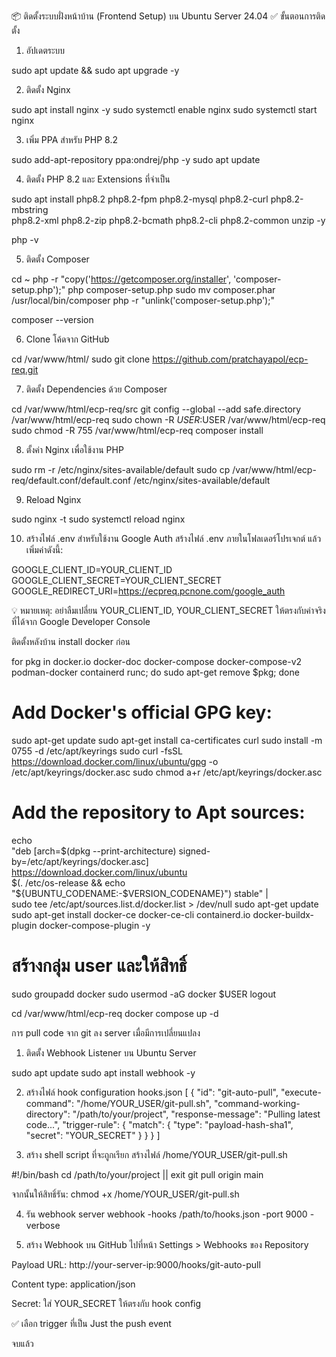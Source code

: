 📦 ติดตั้งระบบฝั่งหน้าบ้าน (Frontend Setup) บน Ubuntu Server 24.04
✅ ขั้นตอนการติดตั้ง
1. อัปเดตระบบ

sudo apt update && sudo apt upgrade -y

2. ติดตั้ง Nginx

sudo apt install nginx -y
sudo systemctl enable nginx
sudo systemctl start nginx

3. เพิ่ม PPA สำหรับ PHP 8.2

sudo add-apt-repository ppa:ondrej/php -y
sudo apt update

4. ติดตั้ง PHP 8.2 และ Extensions ที่จำเป็น

sudo apt install php8.2 php8.2-fpm php8.2-mysql php8.2-curl php8.2-mbstring \
php8.2-xml php8.2-zip php8.2-bcmath php8.2-cli php8.2-common unzip -y

php -v

5. ติดตั้ง Composer

cd ~
php -r "copy('https://getcomposer.org/installer', 'composer-setup.php');"
php composer-setup.php
sudo mv composer.phar /usr/local/bin/composer
php -r "unlink('composer-setup.php');"

composer --version

6. Clone โค้ดจาก GitHub

cd /var/www/html/
sudo git clone https://github.com/pratchayapol/ecp-req.git

7. ติดตั้ง Dependencies ด้วย Composer

cd /var/www/html/ecp-req/src
git config --global --add safe.directory /var/www/html/ecp-req
sudo chown -R $USER:$USER /var/www/html/ecp-req
sudo chmod -R 755 /var/www/html/ecp-req
composer install

8. ตั้งค่า Nginx เพื่อใช้งาน PHP

sudo rm -r /etc/nginx/sites-available/default
sudo cp /var/www/html/ecp-req/default.conf/default.conf /etc/nginx/sites-available/default


9. Reload Nginx

sudo nginx -t
sudo systemctl reload nginx

10. สร้างไฟล์ .env สำหรับใช้งาน Google Auth
สร้างไฟล์ .env ภายในโฟลเดอร์โปรเจกต์ แล้วเพิ่มค่าดังนี้:

GOOGLE_CLIENT_ID=YOUR_CLIENT_ID
GOOGLE_CLIENT_SECRET=YOUR_CLIENT_SECRET
GOOGLE_REDIRECT_URI=https://ecpreq.pcnone.com/google_auth

💡 หมายเหตุ: อย่าลืมเปลี่ยน YOUR_CLIENT_ID, YOUR_CLIENT_SECRET ให้ตรงกับค่าจริงที่ได้จาก Google Developer Console


ติดตั้งหลังบ้าน install docker ก่อน

for pkg in docker.io docker-doc docker-compose docker-compose-v2 podman-docker containerd runc; do sudo apt-get remove $pkg; done
# Add Docker's official GPG key:
sudo apt-get update
sudo apt-get install ca-certificates curl
sudo install -m 0755 -d /etc/apt/keyrings
sudo curl -fsSL https://download.docker.com/linux/ubuntu/gpg -o /etc/apt/keyrings/docker.asc
sudo chmod a+r /etc/apt/keyrings/docker.asc

# Add the repository to Apt sources:
echo \
  "deb [arch=$(dpkg --print-architecture) signed-by=/etc/apt/keyrings/docker.asc] https://download.docker.com/linux/ubuntu \
  $(. /etc/os-release && echo "${UBUNTU_CODENAME:-$VERSION_CODENAME}") stable" | \
  sudo tee /etc/apt/sources.list.d/docker.list > /dev/null
sudo apt-get update
sudo apt-get install docker-ce docker-ce-cli containerd.io docker-buildx-plugin docker-compose-plugin -y

# สร้างกลุ่ม user และให้สิทธิ์
sudo groupadd docker
sudo usermod -aG docker $USER
logout

cd /var/www/html/ecp-req
docker compose up -d

การ pull code จาก git ลง server เมื่อมีการเปลี่ยนแปลง
1. ติดตั้ง Webhook Listener บน Ubuntu Server

sudo apt update
sudo apt install webhook -y

2. สร้างไฟล์ hook configuration 
hooks.json
[
  {
    "id": "git-auto-pull",
    "execute-command": "/home/YOUR_USER/git-pull.sh",
    "command-working-directory": "/path/to/your/project",
    "response-message": "Pulling latest code...",
    "trigger-rule":
    {
      "match":
      {
        "type": "payload-hash-sha1",
        "secret": "YOUR_SECRET"
      }
    }
  }
]

3. สร้าง shell script ที่จะถูกเรียก
สร้างไฟล์ /home/YOUR_USER/git-pull.sh

#!/bin/bash
cd /path/to/your/project || exit
git pull origin main

จากนั้นให้สิทธิ์รัน:
chmod +x /home/YOUR_USER/git-pull.sh

4. รัน webhook server
webhook -hooks /path/to/hooks.json -port 9000 -verbose

5. สร้าง Webhook บน GitHub
ไปที่หน้า Settings > Webhooks ของ Repository

Payload URL: http://your-server-ip:9000/hooks/git-auto-pull

Content type: application/json

Secret: ใส่ YOUR_SECRET ให้ตรงกับ hook config

✅ เลือก trigger ที่เป็น Just the push event



จบแล้ว